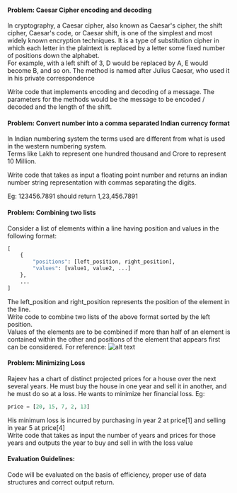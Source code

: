 #### Problem: Caesar Cipher encoding and decoding

In cryptography, a Caesar cipher, also known as Caesar's cipher, the shift cipher, Caesar's code, or Caesar shift, is one of the simplest and most widely known encryption techniques. It is a type of substitution cipher in which each letter in the plaintext is replaced by a letter some fixed number of positions down the alphabet. \
For example, with a left shift of 3, D would be replaced by A, E would become B, and so on. The method is named after Julius Caesar, who used it in his private correspondence

Write code that implements encoding and decoding of a message.
The parameters for the methods would be the message to be encoded / decoded and the length of the shift.

#### Problem: Convert number into a comma separated Indian currency format

In Indian numbering system the terms used are different from what is used in the western numbering system. \
Terms like Lakh to represent one hundred thousand and Crore to represent 10 Million.

Write code that takes as input a floating point number and returns an indian number string representation with commas separating the digits.

Eg: 123456.7891 should return 1,23,456.7891

#### Problem: Combining two lists

Consider a list of elements within a line having position and values in the following format:

```python
[
    {
        "positions": [left_position, right_position],
        "values": [value1, value2, ...]
    },
    ...
]
```

The left_position and right_position represents the position of the element in the line. \
Write code to combine two lists of the above format sorted by the left position. \
Values of the elements are to be combined if more than half of an element is contained within the other and positions of the element that appears first can be considered. For reference:
![alt text](image.png)

#### Problem: Minimizing Loss

Rajeev has a chart of distinct projected prices for a house over the next several years. He must buy the house in one year and sell it in another, and he must do so at a loss. He wants to minimize her financial loss.
Eg:

```python
price = [20, 15, 7, 2, 13]
```

His minimum loss is incurred by purchasing in year 2 at price[1] and selling in year 5 at price[4]\
Write code that takes as input the number of years and prices for those years and outputs the year to buy and sell in with the loss value

#### Evaluation Guidelines:

Code will be evaluated on the basis of efficiency, proper use of data structures and correct output return.
